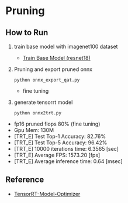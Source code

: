 # Pruning

## How to Run

1. train base model with imagenet100 dataset
    - [Train Base Model (resnet18)](tmo/base_model/README.md)

2. Pruning and export pruned onnx
    ```
    python onnx_export_qat.py
    ```
    - fine tuning

3. generate tensorrt model
    ```
    python onnx2trt.py
    ```
- fp16 pruned flops 80% (fine tuning)
- Gpu Mem: 130M
- [TRT_E] Test Top-1 Accuracy: 82.76%
- [TRT_E] Test Top-5 Accuracy: 96.42%
- [TRT_E] 10000 iterations time: 6.3565 [sec]
- [TRT_E] Average FPS: 1573.20 [fps]
- [TRT_E] Average inference time: 0.64 [msec]
## Reference

- [TensorRT-Model-Optimizer](https://github.com/NVIDIA/TensorRT-Model-Optimizer)
